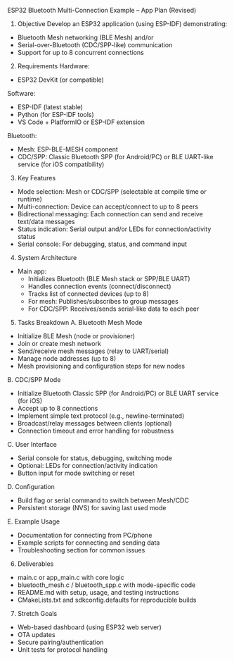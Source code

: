 ESP32 Bluetooth Multi-Connection Example – App Plan (Revised)

1. Objective
Develop an ESP32 application (using ESP-IDF) demonstrating:
- Bluetooth Mesh networking (BLE Mesh) and/or
- Serial-over-Bluetooth (CDC/SPP-like) communication
- Support for up to 8 concurrent connections

2. Requirements
Hardware:
- ESP32 DevKit (or compatible)

Software:
- ESP-IDF (latest stable)
- Python (for ESP-IDF tools)
- VS Code + PlatformIO or ESP-IDF extension

Bluetooth:
- Mesh: ESP-BLE-MESH component
- CDC/SPP: Classic Bluetooth SPP (for Android/PC) or BLE UART-like service (for iOS compatibility)

3. Key Features
- Mode selection: Mesh or CDC/SPP (selectable at compile time or runtime)
- Multi-connection: Device can accept/connect to up to 8 peers
- Bidirectional messaging: Each connection can send and receive text/data messages
- Status indication: Serial output and/or LEDs for connection/activity status
- Serial console: For debugging, status, and command input

4. System Architecture
- Main app:
  - Initializes Bluetooth (BLE Mesh stack or SPP/BLE UART)
  - Handles connection events (connect/disconnect)
  - Tracks list of connected devices (up to 8)
  - For mesh: Publishes/subscribes to group messages
  - For CDC/SPP: Receives/sends serial-like data to each peer

5. Tasks Breakdown
A. Bluetooth Mesh Mode
- Initialize BLE Mesh (node or provisioner)
- Join or create mesh network
- Send/receive mesh messages (relay to UART/serial)
- Manage node addresses (up to 8)
- Mesh provisioning and configuration steps for new nodes

B. CDC/SPP Mode
- Initialize Bluetooth Classic SPP (for Android/PC) or BLE UART service (for iOS)
- Accept up to 8 connections
- Implement simple text protocol (e.g., newline-terminated)
- Broadcast/relay messages between clients (optional)
- Connection timeout and error handling for robustness

C. User Interface
- Serial console for status, debugging, switching mode
- Optional: LEDs for connection/activity indication
- Button input for mode switching or reset

D. Configuration
- Build flag or serial command to switch between Mesh/CDC
- Persistent storage (NVS) for saving last used mode

E. Example Usage
- Documentation for connecting from PC/phone
- Example scripts for connecting and sending data
- Troubleshooting section for common issues

6. Deliverables
- main.c or app_main.c with core logic
- bluetooth_mesh.c / bluetooth_spp.c with mode-specific code
- README.md with setup, usage, and testing instructions
- CMakeLists.txt and sdkconfig.defaults for reproducible builds

7. Stretch Goals
- Web-based dashboard (using ESP32 web server)
- OTA updates
- Secure pairing/authentication
- Unit tests for protocol handling

